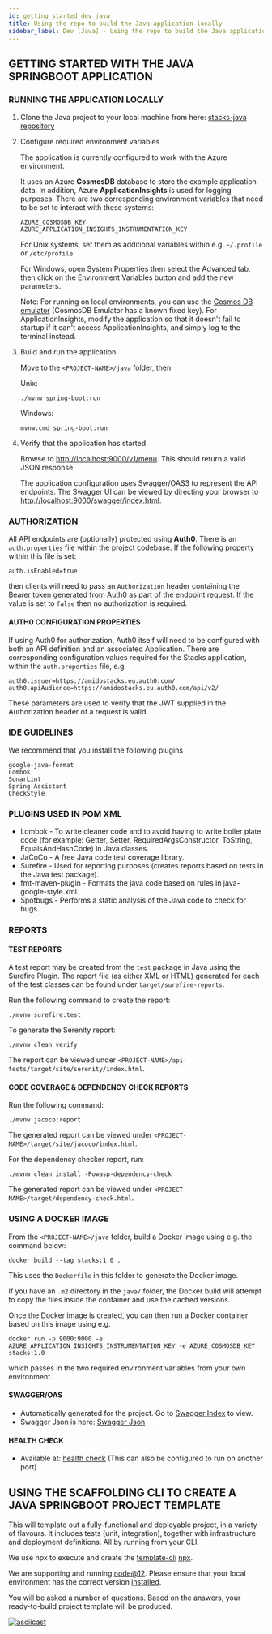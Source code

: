 ```yaml
---
id: getting_started_dev_java
title: Using the repo to build the Java application locally
sidebar_label: Dev [Java] - Using the repo to build the Java application locally
---
```


## GETTING STARTED WITH THE JAVA SPRINGBOOT APPLICATION

### RUNNING THE APPLICATION LOCALLY

1. Clone the Java project to your local machine from here: [stacks-java repository](https://github.com/amido/stacks-java)
2. Configure required environment variables

    The application is currently configured to work with the Azure environment.

    It uses an Azure **CosmosDB** database to store the example application data. In addition, Azure **ApplicationInsights** is used for logging purposes.
    There are two corresponding environment variables that need to be set to interact with these systems:

    ```text
    AZURE_COSMOSDB_KEY
    AZURE_APPLICATION_INSIGHTS_INSTRUMENTATION_KEY
    ```

    For Unix systems, set them as additional variables within e.g. `~/.profile` or `/etc/profile`.

    For Windows, open System Properties then select the Advanced tab, then click on the Environment Variables button and add the new parameters.

    Note: For running on local environments, you can use the [Cosmos DB emulator](https://docs.microsoft.com/en-us/azure/cosmos-db/local-emulator?tabs=ssl-netstd21) (CosmosDB Emulator has a known fixed key).
    For ApplicationInsights, modify the application so that it doesn't fail to startup if it can't access ApplicationInsights,
    and simply log to the terminal instead.

3. Build and run the application

    Move to the `<PROJECT-NAME>/java` folder, then

    Unix:

    ```text
    ./mvnw spring-boot:run
    ```

    Windows:

    ```text
    mvnw.cmd spring-boot:run
    ```

4. Verify that the application has started

    Browse to [http://localhost:9000/v1/menu](http://localhost:9000/v1/menu). This should return a valid JSON response.

    The application configuration uses Swagger/OAS3 to represent the API endpoints. The Swagger UI can be viewed by directing your
    browser to [http://localhost:9000/swagger/index.html](http://localhost:9000/swagger/index.html).
  
### AUTHORIZATION

All API endpoints are (optionally) protected using **Auth0**. There is an `auth.properties` file within the project codebase.
If the following property within this file is set:

```text
auth.isEnabled=true
```

then clients will need to pass an `Authorization` header containing the Bearer token generated from Auth0 as part of the endpoint request. If the value
is set to `false` then no authorization is required.

#### AUTH0 CONFIGURATION PROPERTIES

If using Auth0 for authorization, Auth0 itself will need to be configured with both an API definition and an associated Application.
There are corresponding configuration values required for the Stacks application, within the `auth.properties` file, e.g.

```text
auth0.issuer=https://amidostacks.eu.auth0.com/
auth0.apiAudience=https://amidostacks.eu.auth0.com/api/v2/
```

These parameters are used to verify that the JWT supplied in the Authorization header of a request is valid.

### IDE GUIDELINES

We recommend that you install the following plugins

```text
google-java-format
Lombok
SonarLint
Spring Assistant
CheckStyle
```

### PLUGINS USED IN POM XML

- Lombok - To write cleaner code and to avoid having to write boiler plate code
  (for example: Getter, Setter, RequiredArgsConstructor, ToString, EqualsAndHashCode) in Java classes.
- JaCoCo - A free Java code test coverage library.
- Surefire - Used for reporting purposes (creates reports based on tests in the Java test package).
- fmt-maven-plugin - Formats the java code based on rules in java-google-style.xml.
- Spotbugs - Performs a static analysis of the Java code to check for bugs.

### REPORTS

#### TEST REPORTS

A test report may be created from the `test` package in Java using the Surefire Plugin.
The report file (as either XML or HTML) generated for each of the test classes can be found under `target/surefire-reports`.

Run the following command to create the report:

```text
./mvnw surefire:test
```

To generate the Serenity report:

```text
./mvnw clean verify
```

The report can be viewed under `<PROJECT-NAME>/api-tests/target/site/serenity/index.html`.

#### CODE COVERAGE & DEPENDENCY CHECK REPORTS

Run the following command:

```text
./mvnw jacoco:report
```

The generated report can be viewed under `<PROJECT-NAME>/target/site/jacoco/index.html`.

For the dependency checker report, run:

```text
./mvnw clean install -Powasp-dependency-check
```

The generated report can be viewed under `<PROJECT-NAME>/target/dependency-check.html`.

### USING A DOCKER IMAGE

From the `<PROJECT-NAME>/java` folder, build a Docker image using e.g. the command below:

   ```text
   docker build --tag stacks:1.0 .
   ```

This uses the `Dockerfile` in this folder to generate the Docker image.

If you have an `.m2` directory in the `java/` folder, the Docker build will attempt to copy the files inside the container and use the cached versions.

Once the Docker image is created, you can then run a Docker container based on this image using e.g.

   ```text
   docker run -p 9000:9000 -e AZURE_APPLICATION_INSIGHTS_INSTRUMENTATION_KEY -e AZURE_COSMOSDB_KEY stacks:1.0
   ````

which passes in the two required environment variables from your own environment.

#### SWAGGER/OAS

- Automatically generated for the project. Go to [Swagger Index](http://localhost:9000/swagger/index.html) to view.
- Swagger Json is here: [Swagger Json](http://localhost:9000/swagger/oas.json)

#### HEALTH CHECK

- Available at: [health check](http://localhost:9000/health)
(This can also be configured to run on another port)

## USING THE SCAFFOLDING CLI TO CREATE A JAVA SPRINGBOOT PROJECT TEMPLATE

This will template out a fully-functional and deployable project, in a variety of flavours. It includes tests (unit, integration), together with infrastructure and deployment definitions.
All by running from your CLI.

We use npx to execute and create the
[template-cli](https://www.npmjs.com/package/@amidostacks/scaffolding-cli)
[npx](https://www.npmjs.com/package/npx).

We are supporting and running [node@12](https://nodejs.org/en/about/releases/).
Please ensure that your local environment has the correct version
[installed](https://nodejs.org/en/download/).

You will be asked a number of questions. Based on the answers, your ready-to-build project template will be produced.

[![asciicast](https://asciinema.org/a/358208.svg)](https://asciinema.org/a/358208)
